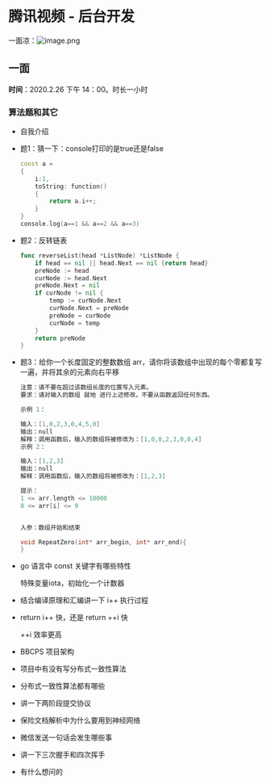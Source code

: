 # 腾讯视频 - 后台开发

一面凉：![image.png](https://ww1.sinaimg.cn/large/006alGmrgy1gckayfzj5oj30mz05at9b.jpg)

## 一面

**时间**：2020.2.26 下午 14：00。时长一小时

### 算法题和其它

- 自我介绍

- 题1：猜一下：console打印的是true还是false

    ```c++
    const a = 
    {
        i:1,
        toString: function()
        {
            return a.i++;
        }
    }
    console.log(a==1 && a==2 && a==3)
    ```

- 题2：反转链表

    ```go
    func reverseList(head *ListNode) *ListNode {
        if head == nil || head.Next == nil {return head}
        preNode := head
        curNode := head.Next
        preNode.Next = nil
        if curNode != nil {
            temp := curNode.Next
            curNode.Next = preNode
            preNode = curNode
            curNode = temp
        }
        return preNode
    }
    ```

- 题3：给你一个长度固定的整数数组 arr，请你将该数组中出现的每个零都复写一遍，并将其余的元素向右平移

    ```c++
    注意：请不要在超过该数组长度的位置写入元素。
    要求：请对输入的数组 就地 进行上述修改，不要从函数返回任何东西。

    示例 1：

    输入：[1,0,2,3,0,4,5,0]
    输出：null
    解释：调用函数后，输入的数组将被修改为：[1,0,0,2,3,0,0,4]
    示例 2：

    输入：[1,2,3]
    输出：null
    解释：调用函数后，输入的数组将被修改为：[1,2,3]

    提示：
    1 <= arr.length <= 10000
    0 <= arr[i] <= 9


    入参：数组开始和结束

    void RepeatZero(int* arr_begin, int* arr_end){
    }
    ```

- go 语言中 const 关键字有哪些特性

    特殊变量iota，初始化一个计数器

- 结合编译原理和汇编讲一下 i++ 执行过程

- return i++ 快，还是 return ++i 快

    ++i 效率更高

- BBCPS 项目架构

- 项目中有没有写分布式一致性算法

- 分布式一致性算法都有哪些

- 讲一下两阶段提交协议

- 保险文档解析中为什么要用到神经网络

- 微信发送一句话会发生哪些事

- 讲一下三次握手和四次挥手

- 有什么想问的